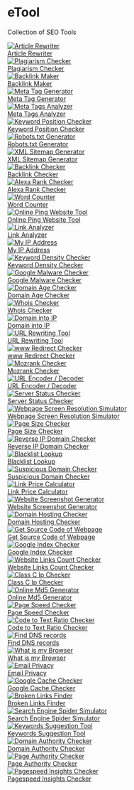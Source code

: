 # eTool
Collection of SEO Tools
<div>
  <div>
    <div><a data-placement="top" data-toggle="tooltip" data-original-title="Article Rewriter" title="" href="https://dev.knowlab.in/etool/article-rewriter"><img alt="Article Rewriter" src="https://dev.knowlab.in/etool/theme/defaultclone/icons/article_rewriter.png">
      <div>Article Rewriter</div>
    </a></div>
  </div>
  <div>
    <div><a data-placement="top" data-toggle="tooltip" data-original-title="Plagiarism Checker" title="" href="https://dev.knowlab.in/etool/plagiarism-checker"><img alt="Plagiarism Checker" src="https://dev.knowlab.in/etool/theme/defaultclone/icons/plagiarism_checker.png">
      <div>Plagiarism Checker</div>
    </a></div>
  </div>
  <div>
    <div><a data-placement="top" data-toggle="tooltip" data-original-title="Backlink Maker" title="" href="https://dev.knowlab.in/etool/backlink-maker"><img alt="Backlink Maker" src="https://dev.knowlab.in/etool/theme/defaultclone/icons/backlink_maker.png">
      <div>Backlink Maker</div>
    </a></div>
  </div>
  <div>
    <div><a data-placement="top" data-toggle="tooltip" data-original-title="Meta Tag Generator" title="" href="https://dev.knowlab.in/etool/meta-tag-generator"><img alt="Meta Tag Generator" src="https://dev.knowlab.in/etool/theme/defaultclone/icons/meta_tag_generator.png">
      <div>Meta Tag Generator</div>
    </a></div>
  </div>
</div>
<div>
  <div>
    <div><a data-placement="top" data-toggle="tooltip" data-original-title="Meta Tags Analyzer" title="" href="https://dev.knowlab.in/etool/meta-tags-analyzer"><img alt="Meta Tags Analyzer" src="https://dev.knowlab.in/etool/theme/defaultclone/icons/meta_tags_analyzer.png">
      <div>Meta Tags Analyzer</div>
    </a></div>
  </div>
  <div>
    <div><a data-placement="top" data-toggle="tooltip" data-original-title="Keyword Position Checker" title="" href="https://dev.knowlab.in/etool/keyword-position-checker"><img alt="Keyword Position Checker" src="https://dev.knowlab.in/etool/theme/defaultclone/icons/keyword_position_checker.png">
      <div>Keyword Position Checker</div>
    </a></div>
  </div>
  <div>
    <div><a data-placement="top" data-toggle="tooltip" data-original-title="Robots.txt Generator" title="" href="https://dev.knowlab.in/etool/robots-txt-generator"><img alt="Robots.txt Generator" src="https://dev.knowlab.in/etool/theme/defaultclone/icons/robots_txt_generator.png">
      <div>Robots.txt Generator</div>
    </a></div>
  </div>
  <div>
    <div><a data-placement="top" data-toggle="tooltip" data-original-title="XML Sitemap Generator" title="" href="https://dev.knowlab.in/etool/xml-sitemap-generator"><img alt="XML Sitemap Generator" src="https://dev.knowlab.in/etool/theme/defaultclone/icons/sitemap.png">
      <div>XML Sitemap Generator</div>
    </a></div>
  </div>
</div>
<div>
  <div>
    <div><a data-placement="top" data-toggle="tooltip" data-original-title="Backlink Checker" title="" href="https://dev.knowlab.in/etool/backlink-checker"><img alt="Backlink Checker" src="https://dev.knowlab.in/etool/theme/defaultclone/icons/backlink_checker.png">
      <div>Backlink Checker</div>
    </a></div>
  </div>
  <div>
    <div><a data-placement="top" data-toggle="tooltip" data-original-title="Alexa Rank Checker" title="" href="https://dev.knowlab.in/etool/alexa-rank-checker"><img alt="Alexa Rank Checker" src="https://dev.knowlab.in/etool/theme/defaultclone/icons/alexa.png">
      <div>Alexa Rank Checker</div>
    </a></div>
  </div>
  <div>
    <div><a data-placement="top" data-toggle="tooltip" data-original-title="Word Counter" title="" href="https://dev.knowlab.in/etool/word-counter"><img alt="Word Counter" src="https://dev.knowlab.in/etool/theme/defaultclone/icons/word_counter.png">
      <div>Word Counter</div>
    </a></div>
  </div>
  <div>
    <div><a data-placement="top" data-toggle="tooltip" data-original-title="Online Ping Website Tool" title="" href="https://dev.knowlab.in/etool/online-ping-website-tool"><img alt="Online Ping Website Tool" src="https://dev.knowlab.in/etool/theme/defaultclone/icons/ping_tool.png">
      <div>Online Ping Website Tool</div>
    </a></div>
  </div>
</div>
<div></div>
<div>
  <div>
    <div><a data-placement="top" data-toggle="tooltip" data-original-title="Link Analyzer" title="" href="https://dev.knowlab.in/etool/link-analyzer-tool"><img alt="Link Analyzer" src="https://dev.knowlab.in/etool/theme/defaultclone/icons/link_analyzer.png">
      <div>Link Analyzer</div>
    </a></div>
  </div>
  <div>
    <div><a data-placement="top" data-toggle="tooltip" data-original-title="My IP Address" title="" href="https://dev.knowlab.in/etool/my-ip-address"><img alt="My IP Address" src="https://dev.knowlab.in/etool/theme/defaultclone/icons/my_IP_address.png">
      <div>My IP Address</div>
    </a></div>
  </div>
  <div>
    <div><a data-placement="top" data-toggle="tooltip" data-original-title="Keyword Density Checker" title="" href="https://dev.knowlab.in/etool/keyword-density-checker"><img alt="Keyword Density Checker" src="https://dev.knowlab.in/etool/theme/defaultclone/icons/keyword_density_checker.png">
      <div>Keyword Density Checker</div>
    </a></div>
  </div>
  <div>
    <div><a data-placement="top" data-toggle="tooltip" data-original-title="Google Malware Checker" title="" href="https://dev.knowlab.in/etool/google-malware-checker"><img alt="Google Malware Checker" src="https://dev.knowlab.in/etool/theme/defaultclone/icons/google_malware.png">
      <div>Google Malware Checker</div>
    </a></div>
  </div>
</div>
<div>
  <div>
    <div><a data-placement="top" data-toggle="tooltip" data-original-title="Domain Age Checker" title="" href="https://dev.knowlab.in/etool/domain-age-checker"><img alt="Domain Age Checker" src="https://dev.knowlab.in/etool/theme/defaultclone/icons/domain_age_checker.png">
      <div>Domain Age Checker</div>
    </a></div>
  </div>
  <div>
    <div><a data-placement="top" data-toggle="tooltip" data-original-title="Whois Checker" title="" href="https://dev.knowlab.in/etool/whois-checker"><img alt="Whois Checker" src="https://dev.knowlab.in/etool/theme/defaultclone/icons/whois_checker.png">
      <div>Whois Checker</div>
    </a></div>
  </div>
  <div>
    <div><a data-placement="top" data-toggle="tooltip" data-original-title="Domain into IP" title="" href="https://dev.knowlab.in/etool/domain-into-ip"><img alt="Domain into IP" src="https://dev.knowlab.in/etool/theme/defaultclone/icons/domain_into_IP.png">
      <div>Domain into IP</div>
    </a></div>
  </div>
  <div>
    <div><a data-placement="top" data-toggle="tooltip" data-original-title="URL Rewriting Tool" title="" href="https://dev.knowlab.in/etool/url-rewriting-tool"><img alt="URL Rewriting Tool" src="https://dev.knowlab.in/etool/theme/defaultclone/icons/url_rewriting.png">
      <div>URL Rewriting Tool</div>
    </a></div>
  </div>
  <div></div>
</div>
<div>
  <div>
    <div><a data-placement="top" data-toggle="tooltip" data-original-title="www Redirect Checker" title="" href="https://dev.knowlab.in/etool/www-redirect-checker"><img alt="www Redirect Checker" src="https://dev.knowlab.in/etool/theme/defaultclone/icons/www_redirect_checker.png">
      <div>www Redirect Checker</div>
    </a></div>
  </div>
  <div>
    <div><a data-placement="top" data-toggle="tooltip" data-original-title="Mozrank Checker" title="" href="https://dev.knowlab.in/etool/mozrank-checker"><img alt="Mozrank Checker" src="https://dev.knowlab.in/etool/theme/defaultclone/icons/moz.png">
      <div>Mozrank Checker</div>
    </a></div>
  </div>
  <div>
    <div><a data-placement="top" data-toggle="tooltip" data-original-title="URL Encoder / Decoder" title="" href="https://dev.knowlab.in/etool/url-encoder-decoder"><img alt="URL Encoder / Decoder" src="https://dev.knowlab.in/etool/theme/defaultclone/icons/url_encoder_decoder.png">
      <div>URL Encoder / Decoder</div>
    </a></div>
  </div>
  <div>
    <div><a data-placement="top" data-toggle="tooltip" data-original-title="Server Status Checker" title="" href="https://dev.knowlab.in/etool/server-status-checker"><img alt="Server Status Checker" src="https://dev.knowlab.in/etool/theme/defaultclone/icons/server_status_checker.png">
      <div>Server Status Checker</div>
    </a></div>
  </div>
</div>
<div>
  <div>
    <div><a data-placement="top" data-toggle="tooltip" data-original-title="Webpage Screen Resolution Simulator" title="" href="https://dev.knowlab.in/etool/webpage-screen-resolution-simulator"><img alt="Webpage Screen Resolution Simulator" src="https://dev.knowlab.in/etool/theme/defaultclone/icons/webpage_screen_resolution_simulator.png">
      <div>Webpage Screen Resolution Simulator</div>
    </a></div>
  </div>
  <div>
    <div><a data-placement="top" data-toggle="tooltip" data-original-title="Page Size Checker" title="" href="https://dev.knowlab.in/etool/page-size-checker"><img alt="Page Size Checker" src="https://dev.knowlab.in/etool/theme/defaultclone/icons/page_size_checker.png">
      <div>Page Size Checker</div>
    </a></div>
  </div>
  <div>
    <div><a data-placement="top" data-toggle="tooltip" data-original-title="Reverse IP Domain Checker" title="" href="https://dev.knowlab.in/etool/reverse-ip-domain-checker"><img alt="Reverse IP Domain Checker" src="https://dev.knowlab.in/etool/theme/defaultclone/icons/reverse_ip_domain.png">
      <div>Reverse IP Domain Checker</div>
    </a></div>
  </div>
  <div>
    <div><a data-placement="top" data-toggle="tooltip" data-original-title="Blacklist Lookup" title="" href="https://dev.knowlab.in/etool/blacklist-lookup"><img alt="Blacklist Lookup" src="https://dev.knowlab.in/etool/theme/defaultclone/icons/denied.png">
      <div>Blacklist Lookup</div>
    </a></div>
  </div>
</div>
<div>
  <div>
    <div><a data-placement="top" data-toggle="tooltip" data-original-title="Suspicious Domain Checker" title="" href="https://dev.knowlab.in/etool/suspicious-domain-checker"><img alt="Suspicious Domain Checker" src="https://dev.knowlab.in/etool/theme/defaultclone/icons/avg_antivirus.png">
      <div>Suspicious Domain Checker</div>
    </a></div>
  </div>
  <div>
    <div><a data-placement="top" data-toggle="tooltip" data-original-title="Link Price Calculator" title="" href="https://dev.knowlab.in/etool/link-price-calculator"><img alt="Link Price Calculator" src="https://dev.knowlab.in/etool/theme/defaultclone/icons/link_price_calculator.png">
      <div>Link Price Calculator</div>
    </a></div>
  </div>
  <div>
    <div><a data-placement="top" data-toggle="tooltip" data-original-title="Website Screenshot Generator" title="" href="https://dev.knowlab.in/etool/website-screenshot-generator"><img alt="Website Screenshot Generator" src="https://dev.knowlab.in/etool/theme/defaultclone/icons/website_screenshot_generator.png">
      <div>Website Screenshot Generator</div>
    </a></div>
  </div>
  <div>
    <div><a data-placement="top" data-toggle="tooltip" data-original-title="Domain Hosting Checker" title="" href="https://dev.knowlab.in/etool/domain-hosting-checker"><img alt="Domain Hosting Checker" src="https://dev.knowlab.in/etool/theme/defaultclone/icons/domain_hosting_checker.png">
      <div>Domain Hosting Checker</div>
    </a></div>
  </div>
</div>
<div>
  <div>
    <div><a data-placement="top" data-toggle="tooltip" data-original-title="Get Source Code of Webpage" title="" href="https://dev.knowlab.in/etool/get-source-code-of-webpage"><img alt="Get Source Code of Webpage" src="https://dev.knowlab.in/etool/theme/defaultclone/icons/source_code.png">
      <div>Get Source Code of Webpage</div>
    </a></div>
  </div>
  <div>
    <div><a data-placement="top" data-toggle="tooltip" data-original-title="Google Index Checker" title="" href="https://dev.knowlab.in/etool/google-index-checker"><img alt="Google Index Checker" src="https://dev.knowlab.in/etool/theme/defaultclone/icons/google_index_checker.png">
      <div>Google Index Checker</div>
    </a></div>
  </div>
  <div>
    <div><a data-placement="top" data-toggle="tooltip" data-original-title="Website Links Count Checker" title="" href="https://dev.knowlab.in/etool/website-links-count-checker"><img alt="Website Links Count Checker" src="https://dev.knowlab.in/etool/theme/defaultclone/icons/links_count_checker.png">
      <div>Website Links Count Checker</div>
    </a></div>
  </div>
  <div>
    <div><a data-placement="top" data-toggle="tooltip" data-original-title="Class C Ip Checker" title="" href="https://dev.knowlab.in/etool/class-c-ip-checker"><img alt="Class C Ip Checker" src="https://dev.knowlab.in/etool/theme/defaultclone/icons/class_c_ip.png">
      <div>Class C Ip Checker</div>
    </a></div>
  </div>
</div>
<div>
  <div>
    <div><a data-placement="top" data-toggle="tooltip" data-original-title="Online Md5 Generator" title="" href="https://dev.knowlab.in/etool/online-md5-generator"><img alt="Online Md5 Generator" src="https://dev.knowlab.in/etool/theme/defaultclone/icons/online_md5_generator.png">
      <div>Online Md5 Generator</div>
    </a></div>
  </div>
  <div>
    <div><a data-placement="top" data-toggle="tooltip" data-original-title="Page Speed Checker" title="" href="https://dev.knowlab.in/etool/page-speed-checker"><img alt="Page Speed Checker" src="https://dev.knowlab.in/etool/theme/defaultclone/icons/page_speed.png">
      <div>Page Speed Checker</div>
    </a></div>
  </div>
  <div>
    <div><a data-placement="top" data-toggle="tooltip" data-original-title="Code to Text Ratio Checker" title="" href="https://dev.knowlab.in/etool/code-to-text-ratio-checker"><img alt="Code to Text Ratio Checker" src="https://dev.knowlab.in/etool/theme/defaultclone/icons/code_to_text.png">
      <div>Code to Text Ratio Checker</div>
    </a></div>
  </div>
  <div>
    <div><a data-placement="top" data-toggle="tooltip" data-original-title="Find DNS records" title="" href="https://dev.knowlab.in/etool/find-dns-records"><img alt="Find DNS records" src="https://dev.knowlab.in/etool/theme/defaultclone/icons/dns.png">
      <div>Find DNS records</div>
    </a></div>
  </div>
</div>
<div>
  <div>
    <div><a data-placement="top" data-toggle="tooltip" data-original-title="What is my Browser" title="" href="https://dev.knowlab.in/etool/what-is-my-browser"><img alt="What is my Browser" src="https://dev.knowlab.in/etool/theme/defaultclone/icons/what_is_my_browser.png">
      <div>What is my Browser</div>
    </a></div>
  </div>
  <div>
    <div><a data-placement="top" data-toggle="tooltip" data-original-title="Email Privacy" title="" href="https://dev.knowlab.in/etool/email-privacy"><img alt="Email Privacy" src="https://dev.knowlab.in/etool/theme/defaultclone/icons/email_privacy.png">
      <div>Email Privacy</div>
    </a></div>
  </div>
  <div>
    <div><a data-placement="top" data-toggle="tooltip" data-original-title="Google Cache Checker" title="" href="https://dev.knowlab.in/etool/google-cache-checker"><img alt="Google Cache Checker" src="https://dev.knowlab.in/etool/theme/defaultclone/icons/google_cache.png">
      <div>Google Cache Checker</div>
    </a></div>
  </div>
  <div>
    <div><a data-placement="top" data-toggle="tooltip" data-original-title="Broken Links Finder" title="" href="https://dev.knowlab.in/etool/broken-links-finder"><img alt="Broken Links Finder" src="https://dev.knowlab.in/etool/theme/defaultclone/icons/broken_links.png">
      <div>Broken Links Finder</div>
    </a></div>
  </div>
</div>
<div>
  <div>
    <div><a data-placement="top" data-toggle="tooltip" data-original-title="Search Engine Spider Simulator" title="" href="https://dev.knowlab.in/etool/spider-simulator"><img alt="Search Engine Spider Simulator" src="https://dev.knowlab.in/etool/theme/defaultclone/icons/spider_simulator.png">
      <div>Search Engine Spider Simulator</div>
    </a></div>
  </div>
  <div>
    <div><a data-placement="top" data-toggle="tooltip" data-original-title="Keywords Suggestion Tool" title="" href="https://dev.knowlab.in/etool/keywords-suggestion-tool"><img alt="Keywords Suggestion Tool" src="https://dev.knowlab.in/etool/theme/defaultclone/icons/keywords_suggestion.png">
      <div>Keywords Suggestion Tool</div>
    </a></div>
  </div>
  <div>
    <div><a data-placement="top" data-toggle="tooltip" data-original-title="Domain Authority Checker" title="" href="https://dev.knowlab.in/etool/domain-authority-checker"><img alt="Domain Authority Checker" src="https://dev.knowlab.in/etool/theme/defaultclone/icons/domain_authority.png">
      <div>Domain Authority Checker</div>
    </a></div>
  </div>
  <div>
    <div><a data-placement="top" data-toggle="tooltip" data-original-title="Page Authority Checker" title="" href="https://dev.knowlab.in/etool/page-authority-checker"><img alt="Page Authority Checker" src="https://dev.knowlab.in/etool/theme/defaultclone/icons/page_authority.png">
      <div>Page Authority Checker</div>
    </a></div>
  </div>
</div>
<div>
  <div>
    <div><a data-placement="top" data-toggle="tooltip" data-original-title="Pagespeed Insights Checker" title="" href="https://dev.knowlab.in/etool/pagespeed-insights-checker"><img alt="Pagespeed Insights Checker" src="https://dev.knowlab.in/etool/theme/defaultclone/icons/google_pagespeed.png">
      <div>Pagespeed Insights Checker</div>
    </a></div>
  </div>
</div>
